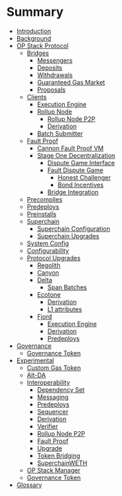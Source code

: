 <!-- DOCTOC SKIP -->

# Summary

- [Introduction](./root.md)
- [Background](./background.md)
- [OP Stack Protocol](./protocol/overview.md)
  - [Bridges](./protocol/bridges.md)
    - [Messengers](./protocol/messengers.md)
    - [Deposits](./protocol/deposits.md)
    - [Withdrawals](./protocol/withdrawals.md)
    - [Guaranteed Gas Market](./protocol/guaranteed-gas-market.md)
    - [Proposals](./protocol/proposals.md)
  - [Clients]()
    - [Execution Engine](./protocol/exec-engine.md)
    - [Rollup Node](./protocol/rollup-node.md)
      - [Rollup Node P2P](./protocol/rollup-node-p2p.md)
      - [Derivation](./protocol/derivation.md)
    - [Batch Submitter](./protocol/batcher.md)
  - [Fault Proof](fault-proof/index.md)
    - [Cannon Fault Proof VM](fault-proof/cannon-fault-proof-vm.md)
    - [Stage One Decentralization](fault-proof/stage-one/index.md)
      - [Dispute Game Interface](fault-proof/stage-one/dispute-game-interface.md)
      - [Fault Dispute Game](fault-proof/stage-one/fault-dispute-game.md)
        - [Honest Challenger](fault-proof/stage-one/honest-challenger-fdg.md)
        - [Bond Incentives](fault-proof/stage-one/bond-incentives.md)
      - [Bridge Integration](fault-proof/stage-one/bridge-integration.md)
  - [Precompiles](./protocol/precompiles.md)
  - [Predeploys](./protocol/predeploys.md)
  - [Preinstalls](./protocol/preinstalls.md)
  - [Superchain]()
    - [Superchain Configuration](./protocol/superchain-configuration.md)
    - [Superchain Upgrades](./protocol/superchain-upgrades.md)
  - [System Config](./protocol/system-config.md)
  - [Configurability](./protocol/configurability.md)
  - [Protocol Upgrades]()
    - [Regolith](./protocol/regolith/overview.md)
    - [Canyon](./protocol/canyon/overview.md)
    - [Delta](./protocol/delta/overview.md)
      - [Span Batches](./protocol/delta/span-batches.md)
    - [Ecotone](./protocol/ecotone/overview.md)
      - [Derivation](./protocol/ecotone/derivation.md)
      - [L1 attributes](./protocol/ecotone/l1-attributes.md)
    - [Fjord](./protocol/fjord/overview.md)
      - [Execution Engine](./protocol/fjord/exec-engine.md)
      - [Derivation](./protocol/fjord/derivation.md)
      - [Predeploys](./protocol/fjord/predeploys.md)
- [Governance]()
  - [Governance Token](./governance/gov-token.md)
- [Experimental]()
  - [Custom Gas Token](./experimental/custom-gas-token.md)
  - [Alt-DA](./experimental/alt-da.md)
  - [Interoperability](./interop/overview.md)
    - [Dependency Set](./interop/dependency-set.md)
    - [Messaging](./interop/messaging.md)
    - [Predeploys](./interop/predeploys.md)
    - [Sequencer](./interop/sequencer.md)
    - [Derivation](./interop/derivation.md)
    - [Verifier](./interop/verifier.md)
    - [Rollup Node P2P](./interop/rollup-node-p2p.md)
    - [Fault Proof](./interop/fault-proof.md)
    - [Upgrade](./interop/upgrade.md)
    - [Token Bridging](./interop/token-bridging.md)
    - [SuperchainWETH](./interop/superchain-weth.md)
  - [OP Stack Manager](./experimental/op-stack-manager.md)
  - [Governance Token](./experimental/gov-token.md)
- [Glossary](./glossary.md)
